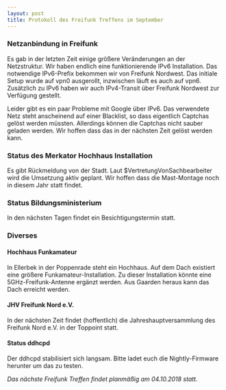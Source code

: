 ```yaml
---
layout: post
title: Protokoll des Freifunk Treffens im September
---
```

### Netzanbindung in Freifunk
Es gab in der letzten Zeit einige größere Veränderungen an der Netzstruktur.
Wir haben endlich eine funktionierende IPv6 Installation.
Das notwendige IPv6-Prefix bekommen wir von Freifunk Nordwest.
Das initiale Setup wurde auf vpn0 ausgerollt, inzwischen läuft es auch auf vpn6.
Zusätzlich zu IPv6 haben wir auch IPv4-Transit über Freifunk Nordwest zur Verfügung gestellt.

Leider gibt es ein paar Probleme mit Google über IPv6. 
Das verwendete Netz steht anscheinend auf einer Blacklist, so dass eigentlich 
Captchas gelöst werden müssten. Allerdings können die Captchas nicht sauber geladen werden.
Wir hoffen dass das in der nächsten Zeit gelöst werden kann.

### Status des Merkator Hochhaus Installation
Es gibt Rückmeldung von der Stadt. Laut $VertretungVonSachbearbeiter wird die Umsetzung aktiv geplant.
Wir hoffen dass die Mast-Montage noch in diesem Jahr statt findet.

### Status Bildungsministerium
In den nächsten Tagen findet ein Besichtigungstermin statt.

### Diverses
#### Hochhaus Funkamateur
In Ellerbek in der Poppenrade steht ein Hochhaus. 
Auf dem Dach existiert eine größere Funkamateur-Installation.
Zu dieser Installation könnte eine 5GHz-Freifunk-Antenne ergänzt werden.
Aus Gaarden heraus kann das Dach erreicht werden.

#### JHV Freifunk Nord e.V.
In der nächsten Zeit findet (hoffentlich) die Jahreshauptversammlung
des Freifunk Nord e.V. in der Toppoint statt.

#### Status ddhcpd
Der ddhcpd stabilisiert sich langsam. 
Bitte ladet euch die Nightly-Firmware herunter um das zu testen.

*Das nächste Freifunk Treffen findet planmäßig am 04.10.2018 statt.*
